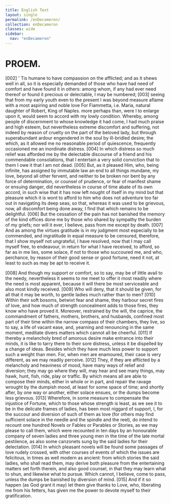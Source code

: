 ```yaml
---
title: English Text
layout: single
permalink: /enDecameron/
collection: enDecameron
classes: wide
sidebar:
  nav: "enDecameron"
---
```

<div id="proem" who="author">
 <h1>
  PROEM.
 </h1>
 <p>
  <a name="p99990002">
   [002]
  </a>
  '
  Tis
  humane to have compassion on the afflicted; and as it
	  shews well in all, so it is especially demanded of those who have had
	  need of comfort and have found it in others: among whom, if any
	  had ever need thereof or found it precious or delectable, I may be
	  numbered;
  <a name="p99990003">
   [003]
  </a>
  seeing that from my early youth even to the present I
	  was beyond measure aflame with a most aspiring and noble love
  <note>
   For
	    Fiammetta,
   i.e.
   Maria, natural daughter of Robert, King of
	    Naples.
  </note>
  more perhaps than, were I to enlarge upon it, would seem to accord
	  with my lowly condition. Whereby, among people of discernment
	  to whose knowledge it had come, I had much praise and high
	  esteem, but nevertheless extreme discomfort and suffering, not indeed
	  by reason of cruelty on the part of the beloved lady, but through
	  superabundant ardour engendered in the soul by ill-bridled desire;
	  the which, as it allowed me no reasonable period of quiescence,
	  frequently occasioned me an inordinate distress.
  <a name="p99990004">
   [004]
  </a>
  In which distress
	  so much relief was afforded me by the delectable discourse of a friend
	  and his commendable consolations, that I entertain a very solid
	  conviction that to them I owe it that I am not dead.
  <a name="p99990005">
   [005]
  </a>
  But, as it
	  pleased Him, who, being infinite, has assigned by immutable law an
	  end to all things mundane, my love, beyond all other fervent, and
	  neither to be broken nor bent by any force of determination, or
	  counsel of prudence, or fear of manifest shame or ensuing danger,
  did nevertheless in course of time abate of its own accord, in such
	  wise that it has now left nought of itself in my mind but that
	  pleasure which it is wont to afford to him who does not adventure
	  too far out in navigating its deep seas; so that, whereas it was used
	  to be grievous, now, all discomfort being done away, I find that
	  which remains to be delightful.
  <a name="p99990006">
   [006]
  </a>
  But the cessation of the pain has
	  not banished the memory of the kind offices done me by those who
	  shared by sympathy the burden of my griefs; nor will it ever, I
	  believe, pass from me except by death.
  <a name="p99990007">
   [007]
  </a>
  And as among the virtues
	  gratitude is in my judgment most especially to be commended,
	  and ingratitude in equal measure to be censured, therefore, that I
	  show myself not ungrateful, I have resolved, now that I may call
	  myself free, to endeavour, in return for what I have received, to
	  afford, so far as in me lies, some solace, if not to those who succoured
	  me, and who, perchance, by reason of their good sense or good
	  fortune, need it not, at least to such as may be apt to receive it.
 </p>
 <p>
  <a name="p99990008">
   [008]
  </a>
  And though my support or comfort, so to say, may be of little
	  avail to the needy, nevertheless it seems to me meet to offer it most
	  readily where the need is most apparent, because it will there be
	  most serviceable and also most kindly received.
  <a name="p99990009">
   [009]
  </a>
  Who will deny, that
	  it should be given, for all that it may be worth, to gentle ladies
	  much rather than to men?
  <a name="p99990010">
   [010]
  </a>
  Within their soft bosoms, betwixt fear
	  and shame, they harbour secret fires of love, and how much of
	  strength concealment adds to those fires, they know who have proved
	  it. Moreover, restrained by the will, the caprice, the commandment
	  of fathers, mothers, brothers, and husbands, confined most part of
	  their time within the narrow compass of their chambers, they live,
	  so to say, a life of vacant ease, and, yearning and renouncing in the
	  same moment, meditate divers matters which cannot all be cheerful.
  <a name="p99990011">
   [011]
  </a>
  If thereby a melancholy bred of amorous desire make entrance into
	  their minds, it is like to tarry there to their sore distress, unless it be
	  dispelled by a change of ideas. Besides which they have much less
	  power to support such a weight than men. For, when men are
	  enamoured, their case is very different, as we may readily perceive.
  <a name="p99990012">
   [012]
  </a>
  They, if they are afflicted by a melancholy and heaviness of mood,
	  have many ways of relief and diversion; they may go where they
	  will, may hear and see many things, may hawk, hunt, fish, ride, play
	  or traffic. By which means all are able to compose their minds,
  either in whole or in part, and repair the ravage wrought by the
	  dumpish mood, at least for some space of time; and shortly after, by
	  one way or another, either solace ensues, or the dumps become less
	  grievous.
  <a name="p99990013">
   [013]
  </a>
  Wherefore, in some measure to compensate the injustice
	  of Fortune, which to those whose strength is least, as we see it to be
	  in the delicate frames of ladies, has been most niggard of support, I,
	  for the succour and diversion of such of them as love (for others
	  may find sufficient solace in the needle and the spindle and the reel),
	  do intend to recount one hundred Novels or Fables or Parables or
	  Stories, as we may please to call them, which were recounted in ten
	  days by an honourable company of seven ladies and three young men
	  in the time of the late mortal pestilence, as also some canzonets sung
	  by the said ladies for their delectation.
  <a name="p99990014">
   [014]
  </a>
  In which pleasant novels
	  will be found some passages of love rudely crossed, with other
	  courses of events of which the issues are felicitous, in times as well
	  modern as ancient: from which stories the said ladies, who shall read
	  them, may derive both pleasure from the entertaining matters set
	  forth therein, and also good counsel, in that they may learn what to
	  shun, and likewise what to pursue. Which cannot, I believe, come
	  to pass, unless the dumps be banished by diversion of mind.
  <a name="p99990015">
   [015]
  </a>
  And if
	  it so happen (as God grant it may) let them give thanks to Love,
	  who, liberating me from his fetters, has given me the power to
	  devote myself to their gratification.
 </p>
</div>
